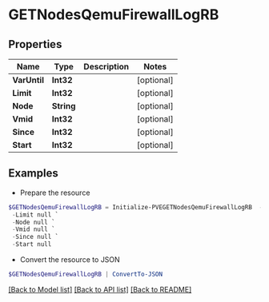 # GETNodesQemuFirewallLogRB
## Properties

Name | Type | Description | Notes
------------ | ------------- | ------------- | -------------
**VarUntil** | **Int32** |  | [optional] 
**Limit** | **Int32** |  | [optional] 
**Node** | **String** |  | [optional] 
**Vmid** | **Int32** |  | [optional] 
**Since** | **Int32** |  | [optional] 
**Start** | **Int32** |  | [optional] 

## Examples

- Prepare the resource
```powershell
$GETNodesQemuFirewallLogRB = Initialize-PVEGETNodesQemuFirewallLogRB  -VarUntil null `
 -Limit null `
 -Node null `
 -Vmid null `
 -Since null `
 -Start null
```

- Convert the resource to JSON
```powershell
$GETNodesQemuFirewallLogRB | ConvertTo-JSON
```

[[Back to Model list]](../README.md#documentation-for-models) [[Back to API list]](../README.md#documentation-for-api-endpoints) [[Back to README]](../README.md)

